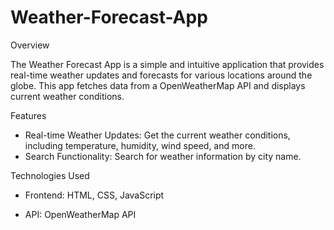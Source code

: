 # Weather-Forecast-App

Overview

The Weather Forecast App is a simple and intuitive application that provides real-time weather updates and forecasts for various locations around the globe. This app fetches data from a OpenWeatherMap API and displays current weather conditions.

Features

* Real-time Weather Updates: Get the current weather conditions, including temperature, humidity, wind speed, and more.
* Search Functionality: Search for weather information by city name.

Technologies Used

* Frontend: HTML, CSS, JavaScript

* API: OpenWeatherMap API

